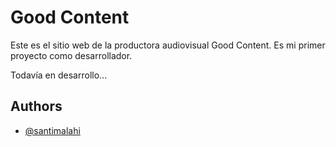 
# Good Content

Este es el sitio web de la productora audiovisual Good Content. Es mi primer proyecto como desarrollador.

Todavía en desarrollo...

## Authors

- [@santimalahi](https://github.com/santimalahi)

